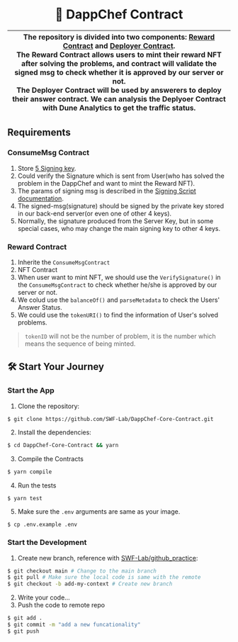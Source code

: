 <p align="center">
    <h1 align="center">
        🍩 DappChef Contract
    </h1>
</p>

| The repository is divided into two components: [**Reward Contract**](./contracts/Reward.sol) and [**Deployer Contract**](./contracts/Deployer.sol). <br /> The **Reward Contract** allows users to mint their reward NFT after solving the problems, and contract will validate the signed msg to check whether it is approved by our server or not. <br />  The **Deployer Contract** will be used by answerers to deploy their answer contract. We can analysis the Deplyoer Contract with **Dune Analytics** to get the traffic status.|
| -------------------------------------------------------------------------------------------------------------------------------------------------------------------------------------------------------------------------------------- |

## Requirements

### ConsumeMsg Contract
1. Store [5 Signing key](https://docs.google.com/spreadsheets/d/1JHpkHeemQ1i-WCXACzaRqulWoGvU9uJ2xneoW05S42A/edit#gid=781027229).
1. Could verify the Signature which is sent from User(who has solved the problem in the DappChef and want to mint the Reward NFT).
1. The params of signing msg is described in the [Signing Script documentation](./doc/SigningScript.md).
1. The signed-msg(signature) should be signed by the private key stored in our back-end server(or even one of other 4 keys).
1. Normally, the signature produced from the Server Key, but in some special cases, who may change the main signing key to other 4 keys.

### Reward Contract

1. Inherite the `ConsumeMsgContract`
1. NFT Contract
1. When user want to mint NFT, we should use the `VerifySignature()` in the `ConsumeMsgContract` to check whether he/she is approved by our server or not.
1. We colud use the `balanceOf()` and `parseMetadata` to check the Users' Answer Status.
1. We could use the `tokenURI()` to find the information of User's solved problems.

> `tokenID` will not be the number of problem, it is the number which means the sequence of being minted.

## 🛠 Start Your Journey

### Start the App

1. Clone the repository:

```bash
$ git clone https://github.com/SWF-Lab/DappChef-Core-Contract.git
```

2. Install the dependencies:

```bash
$ cd DappChef-Core-Contract && yarn
```

3. Compile the Contracts

```bash
$ yarn compile
```

4. Run the tests
```
$ yarn test
```

5. Make sure the `.env` arguments are same as your image.
```
$ cp .env.example .env
```

### Start the Development

1. Create new branch, reference with [SWF-Lab/github_practice](https://github.com/SWF-Lab/github_practice):

```bash
$ git checkout main # Change to the main branch
$ git pull # Make sure the local code is same with the remote
$ git checkout -b add-my-context # Create new branch
```

2. Write your code...
3. Push the code to remote repo

```bash
$ git add .
$ git commit -m "add a new funcationality"
$ git push
```